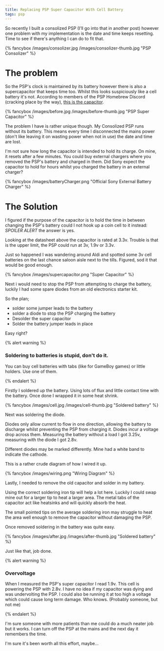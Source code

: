 ```yaml
---
title: Replacing PSP Super Capacitor With Cell Battery
tags: psp
---
```


So recently I built a consolized PSP (I’ll go into that in another post) however one problem with my implementation is the date and time keeps resetting. Time to see if there's anything I can do to fit that.

{% fancybox /images/consolizer.jpg /images/consolizer-thumb.jpg "PSP Consolizer" %}

<!-- more -->

# The problem

So the PSP's clock is maintained by its battery however there is also a supercapacitor that keeps time too. Whilst this looks suspiciously like a cell battery it's not. According to members of the PSP Homebrew Discord (cracking place by the way), [this is the capacitor](https://uk.farnell.com/panasonic/eecen0f204ak/cap-0-2f-3-3v-double-layer-smd/dp/1305070).

{% fancybox /images/before.jpg /images/before-thumb.jpg "PSP Super Capacitor" %}

The problem I have is rather unique though. My Consolized PSP runs without its battery. This means every time I disconnected the mains power (don't like leaving it on wasting power when not in use) the date and time are lost.

I'm not sure how long the capacitor is intended to hold its charge. On mine, it resets after a few minutes. You could buy external chargers where you removed the PSP's battery and charged in them. Did Sony expect the capacitor to hold for hours whilst you charged the battery in an external charger?

{% fancybox /images/batteryCharger.png "Official Sony External Battery Charger" %}

# The Solution

I figured if the purpose of the capacitor is to hold the time in between changing the PSP's battery could I not hook up a coin cell to it instead: _SPOILER ALERT_ the answer is yes.

Looking at the datasheet above the capacitor is rated at 3.3v. Trouble is that is the upper limit, the PSP could run at 3v, 1.9v or 3.3v.

Just so happened I was wandering around Aldi and spotted some 3v cell batteries on the last chance saloon aisle next to the tills. Figured, sod it that would be good enough.

{% fancybox /images/supercapacitor.png "Super Capacitor" %}

Next i would need to stop the PSP from attempting to charge the battery, luckily I had some spare diodes from an old electronics starter kit.

So the plan;

- solder some jumper leads to the battery
- solder a diode to stop the PSP charging the battery
- Desolder the super capacitor
- Solder the battery jumper leads in place

Easy right?

{% alert warning %}

### Soldering to batteries is stupid, don't do it.

You can buy cell batteries with tabs (like for GameBoy games) or little holders. Use one of them.

{% endalert %}

Firstly I soldered up the battery. Using lots of flux and little contact time with the battery. Once done I wrapped it in some heat shrink.

{% fancybox /images/cell.jpg /images/cell-thumb.jpg "Soldered battery" %}

Next was soldering the diode.

Diodes only allow current to flow in one direction, allowing the battery to discharge whilst preventing the PSP from charging it. Diodes incur a voltage drop across them. Measuring the battery without a load I got 3.25v, measuring with the diode I got 2.8v.

Different diodes may be marked differently. Mine had a white band to indicate the cathode.

This is a rather crude diagram of how I wired it up.

{% fancybox /images/wiring.png "Wiring Diagram" %}

Lastly, I needed to remove the old capacitor and solder in my battery.

Using the correct soldering iron tip will help a lot here. Luckily I could swap mine out for a larger tip to heat a larger area. The metal tabs of the capacitor act like heatsinks and will quickly absorb the heat.

The small pointed tips on the average soldering iron may struggle to heat the area well enough to remove the capacitor without damaging the PSP.

Once removed soldering in the battery was quite easy.

{% fancybox /images/after.jpg /images/after-thumb.jpg "Soldered battery" %}

Just like that, job done.

{% alert warning %}

### Overvoltage

When I measured the PSP's super capacitor I read 1.9v. This cell is powering the PSP with 2.8v. I have no idea if my capacitor was dying and was undervolting the PSP. I could also be running it at too high a voltage which could cause long term damage. Who knows. (Probably someone, but not me)

{% endalert %}

I'm sure someone with more patients than me could do a much neater job but it works. I can turn off the PSP at the mains and the next day it remembers the time.

I'm sure it's been worth all this effort, maybe...
